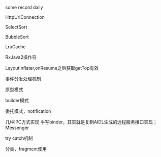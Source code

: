 some record daily

HttpUrlConnection

SelectSort

BubbleSort

LruCache

RxJava2操作符

LayoutInflater,onResume之后获取getTop有效

事件分发处理机制

原型模式

builder模式

委托模式，notification

几种IPC方式实现
手写binder，其实就是复制AIDL生成的远程服务接口实现；
Messenger

try catch机制

分类，fragment使用